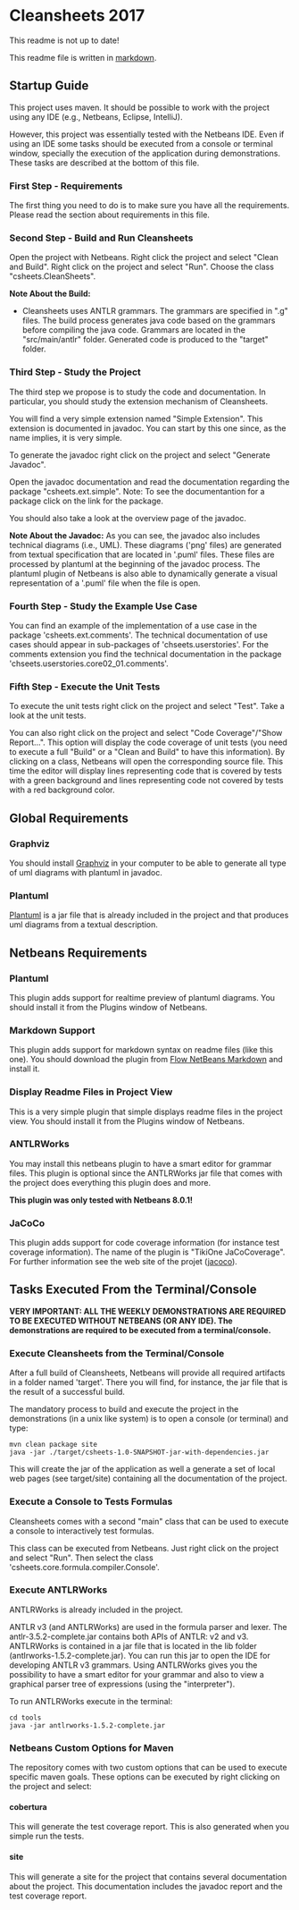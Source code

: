 Cleansheets 2017
================
  
This readme is not up to date!

This readme file is written in [markdown](http://daringfireball.net/projects/markdown/). 

Startup Guide
-------------
 
This project uses maven. It should be possible to work with the project using any IDE (e.g., Netbeans, Eclipse, IntelliJ).

However, this project was essentially tested with the Netbeans IDE. Even if using an IDE some tasks should be executed from a console or terminal window, specially the execution of the application during demonstrations. These tasks are described at the bottom of this file.  

### First Step - Requirements

The first thing you need to do is to make sure you have all the requirements. Please read the section about requirements in this file.

### Second Step - Build and Run Cleansheets

Open the project with Netbeans. Right click the project and select "Clean and Build". Right click on the project and select "Run". Choose the class "csheets.CleanSheets". 

**Note About the Build:** 
- Cleansheets uses ANTLR grammars. The grammars are specified in ".g" files. The build process generates java code based on the grammars before compiling the java code. Grammars are located in the "src/main/antlr" folder. Generated code is produced to the "target" folder. 

### Third Step - Study the Project

The third step we propose is to study the code and documentation. In particular, you should study the extension mechanism of Cleansheets. 

You will find a very simple extension named "Simple Extension". This extension is documented in javadoc. You can start by this one since, as the name implies, it is very simple.

To generate the javadoc right click on the project and select "Generate Javadoc".

Open the javadoc documentation and read the documentation regarding the package "csheets.ext.simple". Note: To see the documentantion for a package click on the link for the package.

You should also take a look at the overview page of the javadoc.

**Note About the Javadoc:** As you can see, the javadoc also includes technical diagrams (i.e., UML). These diagrams ('png' files) are generated from textual specification that are located in '.puml' files. These files are processed by plantuml at the beginning of the javadoc process. The plantuml plugin of Netbeans is also able to dynamically generate a visual representation of a '.puml' file when the file is open.   

### Fourth Step - Study the Example Use Case 

You can find an example of the implementation of a use case in the package 'csheets.ext.comments'. The technical documentation of use cases should appear in sub-packages of 'chseets.userstories'. For the comments extension you find the technical documentation in the package 'chseets.userstories.core02_01.comments'.  

### Fifth Step - Execute the Unit Tests 

To execute the unit tests right click on the project and select "Test". Take a look at the unit tests.

You can also right click on the project and select "Code Coverage"/"Show Report...". This option will display the code coverage of unit tests (you need to execute a full "Build" or a "Clean and Build" to have this information). By clicking on a class, Netbeans will open the corresponding source file. This time the editor will display lines representing code that is covered by tests with a green background and lines representing code not covered by tests with a red background color.

Global Requirements
-------------------

### Graphviz
You should install [Graphviz](http://www.graphviz.org/) in your computer 
to be able to generate all type of uml diagrams with plantuml in javadoc.

### Plantuml
[Plantuml](http://www.plantuml.com) is a jar file that is already included in the project and that produces uml diagrams from a textual description.


Netbeans Requirements
---------------------

### Plantuml

This plugin adds support for realtime preview of plantuml diagrams. You should install it from the Plugins window of Netbeans.

### Markdown Support

This plugin adds support for markdown syntax on readme files (like this one). You should download the plugin from [Flow NetBeans Markdown](https://github.com/madflow/flow-netbeans-markdown) and install it.

### Display Readme Files in Project View

This is a very simple plugin that simple displays readme files in the project view. You should install it from the Plugins window of Netbeans.

### ANTLRWorks

You may install this netbeans plugin to have a smart editor for grammar files. This plugin is optional since the ANTLRWorks jar file that comes with the project does everything this plugin does and more.

**This plugin was only tested with Netbeans 8.0.1!**

### JaCoCo 

This plugin adds support for code coverage information (for instance test coverage information). The name of the plugin is "TikiOne JaCoCoverage". For further information see the web site of the projet ([jacoco](http://eclemma.org/jacoco/)).

Tasks Executed From the Terminal/Console
----------------------------------------

**VERY IMPORTANT: ALL THE WEEKLY DEMONSTRATIONS ARE REQUIRED TO BE EXECUTED WITHOUT NETBEANS (OR ANY IDE). The demonstrations are required to be executed from a terminal/console.** 

### Execute Cleansheets from the Terminal/Console

After a full build of Cleansheets, Netbeans will provide all required artifacts in a folder named 'target'. There you will find, for instance, the jar file that is the result of a successful build.

The mandatory process to build and execute the project in the demonstrations (in a unix like system) is to open a console (or terminal) and type:

    mvn clean package site
    java -jar ./target/csheets-1.0-SNAPSHOT-jar-with-dependencies.jar

This will create the jar of the application as well a generate a set of local web pages (see target/site) containing all the documentation of the project.

### Execute a Console to Tests Formulas

Cleansheets comes with a second "main" class that can be used to execute a console to interactively test formulas.

This class can be executed from Netbeans. Just right click on the project and select "Run". Then select the class 'csheets.core.formula.compiler.Console'.

### Execute ANTLRWorks

ANTLRWorks is already included in the project.

ANTLR v3 (and ANTLRWorks) are used in the formula parser and lexer. The antlr-3.5.2-complete.jar contains both APIs of 
ANTLR: v2 and v3. ANTLRWorks is contained in a jar file that is located in the lib folder (antlrworks-1.5.2-complete.jar). You can run this jar
to open the IDE for developing ANTLR v3 grammars. Using ANTLRWorks gives you the possibility to have a smart editor for your grammar and also to view 
a graphical parser tree of expressions (using the "interpreter"). 

To run ANTLRWorks execute in the terminal:
    
    cd tools
    java -jar antlrworks-1.5.2-complete.jar
 
### Netbeans Custom Options for Maven 

The repository comes with two custom options that can be used to execute specific maven goals. These options can be executed by right clicking on the project and select: 

#### cobertura

This will generate the test coverage report. This is also generated when you simple run the tests.

#### site

This will generate a site for the project that contains several documentation about the project. This documentation includes the javadoc report and the test coverage report. 



